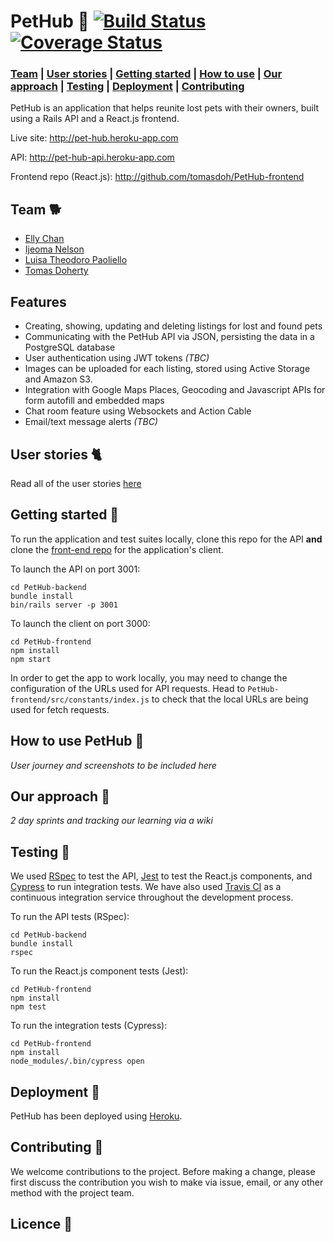 # PetHub 🐾 [![Build Status](https://travis-ci.com/githubsttar/PetHub-backend.svg?branch=master)](https://travis-ci.com/githubsttar/PetHub-backend) [![Coverage Status](https://coveralls.io/repos/github/githubsttar/PetHub-backend/badge.svg?branch=master)](https://coveralls.io/github/githubsttar/PetHub-backend?branch=master)

### [Team](https://github.com/githubsttar/PetHub-backend#team) |  [User stories](https://github.com/githubsttar/PetHub-backend#user-stories) |  [Getting started](https://github.com/githubsttar/PetHub-backend#getting-started) |  [How to use](https://github.com/githubsttar/PetHub-backend#how-to-use-pethub) | [Our approach](https://github.com/githubsttar/PetHub-backend#our-approach) |   [Testing](https://github.com/githubsttar/PetHub-backend#testing) |   [Deployment](https://github.com/githubsttar/PetHub-backend#deployment) |  [Contributing](https://github.com/githubsttar/PetHub-backend#contributing)

PetHub is an application that helps reunite lost pets with their owners, built using a Rails API and a React.js frontend.

Live site: http://pet-hub.heroku-app.com

API: http://pet-hub-api.heroku-app.com

Frontend repo (React.js): http://github.com/tomasdoh/PetHub-frontend

## Team 🐕

* [Elly Chan](https://github.com/ellychanx)
* [Ijeoma Nelson](https://github.com/githubsttar)
* [Luisa Theodoro Paoliello](https://github.com/luisatheodoro)
* [Tomas Doherty](https://github.com/tomasdoh)

## Features

* Creating, showing, updating and deleting listings for lost and found pets
* Communicating with the PetHub API via JSON, persisting the data in a PostgreSQL database
* User authentication using JWT tokens *(TBC)*
* Images can be uploaded for each listing, stored using Active Storage and Amazon S3.
* Integration with Google Maps Places, Geocoding and Javascript APIs for form autofill and embedded maps 
* Chat room feature using Websockets and Action Cable
* Email/text message alerts *(TBC)*

## User stories 🐈

Read all of the user stories [here](https://github.com/githubsttar/PetHub-backend/user-stories.md)

## Getting started 🐠

To run the application and test suites locally, clone this repo for the API **and** clone the [front-end repo](https://github.com/tomasdoh/PetHub-frontend) for the application's client.

To launch the API on port 3001:
```
cd PetHub-backend
bundle install
bin/rails server -p 3001
```
To launch the client on port 3000:
```
cd PetHub-frontend
npm install
npm start
```
In order to get the app to work locally, you may need to change the configuration of the URLs used for API requests. Head to `PetHub-frontend/src/constants/index.js` to check that the local URLs are being used for fetch requests.

## How to use PetHub 🦄

*User journey and screenshots to be included here*

## Our approach 🦜

*2 day sprints and tracking our learning via a wiki*

## Testing 🐴

We used [RSpec](http://rspec.info/) to test the API, [Jest](https://jestjs.io/) to test the React.js components, and [Cypress](https://www.cypress.io/) to run integration tests. We have also used [Travis CI](https://travis-ci.org/) as a continuous integration service throughout the development process.

To run the API tests (RSpec):

```
cd PetHub-backend
bundle install
rspec
```
To run the React.js component tests (Jest):
```
cd PetHub-frontend
npm install
npm test
```
To run the integration tests (Cypress):
```
cd PetHub-frontend
npm install
node_modules/.bin/cypress open
```

## Deployment 🐩

PetHub has been deployed using [Heroku](http://heroku.com).

## Contributing 🐍

We welcome contributions to the project. Before making a change, please first discuss the contribution you wish to make via issue, email, or any other method with the project team.

## Licence 🐇
